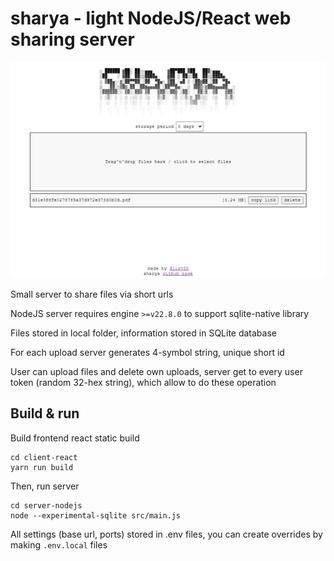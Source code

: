 # sharya - light NodeJS/React web sharing server

![](./.github/preview.jpg)

Small server to share files via short urls

NodeJS server requires engine `>=v22.8.0` to support sqlite-native library

Files stored in local folder, information stored in SQLite database

For each upload server generates 4-symbol string, unique short id

User can upload files and delete own uploads, server get to every user token (random 32-hex string), which allow to do these operation

## Build & run

Build frontend react static build

```
cd client-react
yarn run build
```

Then, run server

```
cd server-nodejs
node --experimental-sqlite src/main.js
```

All settings (base url, ports) stored in .env files, you can create overrides by making `.env.local` files
